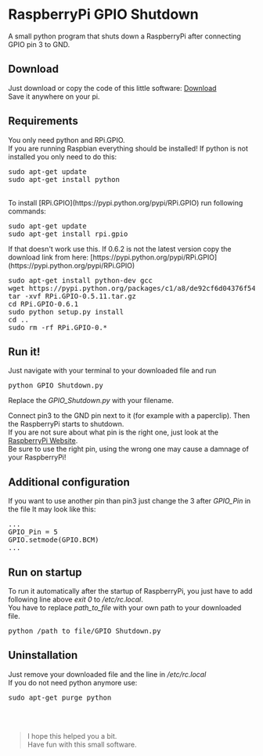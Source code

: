 # RaspberryPi GPIO Shutdown
A small python program that shuts down a RaspberryPi after connecting GPIO pin 3 to GND.


## Download
Just download or copy the code of this little software: [Download](https://github.com/Felix-Franz/RaspberryPi-GPIO-Shutdown/blob/master/GPIO_Shutdown.py) <br>
Save it anywhere on your pi.


## Requirements
You only need python and RPi.GPIO.<br>
If you are running Raspbian everything should be installed!
If python is not installed you only need to do this:
<pre>
sudo apt-get update
sudo apt-get install python
</pre>
<br>
To install [RPi.GPIO](https://pypi.python.org/pypi/RPi.GPIO) run following commands:
<pre>
sudo apt-get update
sudo apt-get install rpi.gpio
</pre>
If that doesn't work use this.
If 0.6.2 is not the latest version copy the download link from here: [https://pypi.python.org/pypi/RPi.GPIO](https://pypi.python.org/pypi/RPi.GPIO)
<pre>
sudo apt-get install python-dev gcc
wget https://pypi.python.org/packages/c1/a8/de92cf6d04376f541ce250de420f4fe7cbb2b32a7128929a600bc89aede5/RPi.GPIO-0.6.2.tar.gz
tar -xvf RPi.GPIO-0.5.11.tar.gz
cd RPi.GPIO-0.6.1
sudo python setup.py install
cd ..
sudo rm -rf RPi.GPIO-0.*
</pre>


## Run it!
Just navigate with your terminal to your downloaded file and run
<pre>python GPIO_Shutdown.py</pre>
 Replace the _GPIO_Shutdown.py_ with your filename.
 
Connect pin3 to the GND pin next to it (for example with a paperclip). Then the RaspberryPi starts to shutdown.<br>
If you are not sure about what pin is the right one, just look at the [RaspberryPi Website](https://www.raspberrypi.org/documentation/usage/gpio-plus-and-raspi2/README.md).<br>
Be sure to use the right pin, using the wrong one may cause a damnage of your RaspberryPi!


## Additional configuration
If you want to use another pin than pin3 just change the 3 after _GPIO_Pin_ in the file
It may look like this:
<pre>
...
GPIO_Pin = 5
GPIO.setmode(GPIO.BCM)
...
</pre>


## Run on startup
To run it automatically after the startup of RaspberryPi, you just have to add following line above _exit 0_ to _/etc/rc.local_.<br>
You have to replace _path\_to\_file_ with your own path to your downloaded file.
<pre>python /path_to_file/GPIO_Shutdown.py</pre>


## Uninstallation
Just remove your downloaded file and the line in _/etc/rc.local_<br>
If you do not need python anymore use:
<pre>sudo apt-get purge python</pre>


<br><br>
> I hope this helped you a bit.<br>
> Have fun with this small software.
